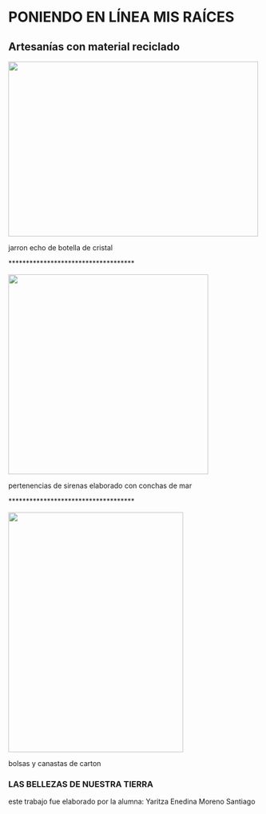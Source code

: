 <!DOCTYPE html>
<html lang="es">
<head>
<meta charset="utf-8">
<title>ejemplo de estilo basicos</title>
<link rel="stylesheet" type="text/css" href="estilos.css">
</head>
<body>
<h1>PONIENDO EN LÍNEA MIS RAÍCES</h1>  
<h2>Artesanías con material reciclado</h2>
<img src="mis raices.html/tarrro.jpg" width="500" height="350">
<p>jarron echo de botella de cristal</p>
<p>************************************</p>
<img src="mis raices.html/conchas.jpg" width="400" height="400">
<p>pertenencias de sirenas elaborado con conchas de mar</p>
<p>************************************</p>
<img src="mis raices.html/carton.jpg" width="350" height="480">
<p>bolsas y canastas de carton</p>
<h3>LAS BELLEZAS DE NUESTRA TIERRA</h3>
<link rel="stylesheet" href="style.css">
<p>este trabajo fue elaborado por la alumna: Yaritza Enedina Moreno Santiago</p>
</body>
</html>
